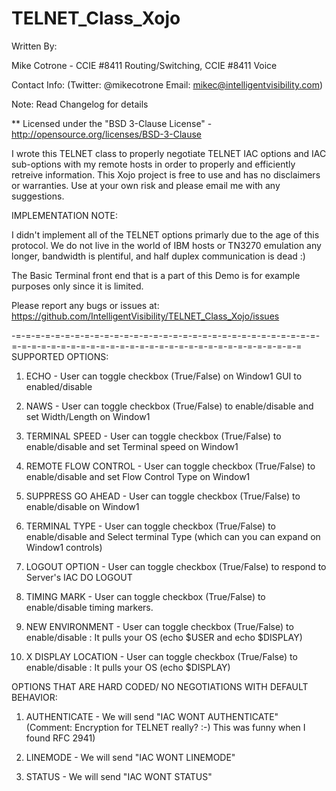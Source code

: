 TELNET_Class_Xojo
=================

Written By:

Mike Cotrone - CCIE #8411 Routing/Switching, CCIE #8411 Voice

Contact Info: (Twitter: @mikecotrone Email: mikec@intelligentvisibility.com)

Note: Read Changelog for details

** Licensed under the "BSD 3-Clause License" - http://opensource.org/licenses/BSD-3-Clause

I wrote this TELNET class to properly negotiate TELNET IAC options and IAC sub-options with my remote hosts in order to properly and efficiently retreive information. This Xojo project is free to use
and has no disclaimers or warranties. Use at your own risk and please email me with any suggestions.

IMPLEMENTATION NOTE:

I didn't implement all of the TELNET options primarly due to the age of this protocol. We do not live in the world of IBM hosts or TN3270 emulation any longer, bandwidth is plentiful, and half duplex communication is dead :)

The Basic Terminal front end that is a part of this Demo is for example purposes only since it is limited.

Please report any bugs or issues at:
https://github.com/IntelligentVisibility/TELNET_Class_Xojo/issues



-=-=-=-=-=-=-=-=-=-=-=-=-=-=-=-=-=-=-=-=-=-=-=-=-=-=-=-=-=-=-=-=-=-=-=-=-=-=-=-=-=-=-=-=-=-=-=-=-=-=-=-=-=-=-=-=-=-=-=-=-=
SUPPORTED OPTIONS:

1. ECHO - User can toggle checkbox (True/False) on Window1 GUI to enabled/disable

2. NAWS - User can toggle checkbox (True/False) to enable/disable and set Width/Length on Window1

3. TERMINAL SPEED - User can toggle checkbox (True/False) to enable/disable and set Terminal speed on Window1

4. REMOTE FLOW CONTROL - User can toggle checkbox (True/False) to enable/disable and set Flow Control Type on Window1

5. SUPPRESS GO AHEAD - User can toggle checkbox (True/False) to enable/disable on Window1

6. TERMINAL TYPE - User can toggle checkbox (True/False) to enable/disable and Select terminal Type (which can you can expand on Window1 controls)

7. LOGOUT OPTION - User can toggle checkbox (True/False) to respond to Server's IAC DO LOGOUT 

8. TIMING MARK - User can toggle checkbox (True/False) to enable/disable timing markers.

9. NEW ENVIRONMENT - User can toggle checkbox (True/False) to enable/disable : It pulls your OS (echo $USER and echo $DISPLAY)

10. X DISPLAY LOCATION - User can toggle checkbox (True/False) to enable/disable : It pulls your OS (echo $DISPLAY)



OPTIONS THAT ARE HARD CODED/ NO NEGOTIATIONS  WITH DEFAULT BEHAVIOR:

1. AUTHENTICATE - We will send "IAC WONT AUTHENTICATE" (Comment: Encryption for TELNET really? :-) This was funny when I found RFC 2941)

2. LINEMODE - We will send "IAC WONT LINEMODE"

3. STATUS - We will send "IAC WONT STATUS"


